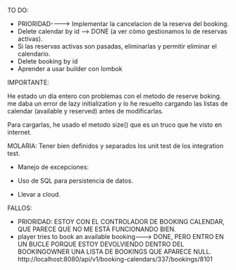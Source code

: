 TO DO:

- PRIORIDAD----> Implementar la cancelacion de la reserva del booking.
- Delete calendar by id --> DONE (a ver cómo gestionamos lo de reservas activas).
- Si las reservas activas son pasadas, eliminarlas y permitir eliminar el calendario.
- Delete booking by id
- Aprender a usar builder con lombok

IMPORTANTE:

He estado un día entero con problemas con el metodo de reserve boking. me daba un error de lazy initialization
y lo he resuelto cargando las listas de calendar (available y reserved) antes de modificarlas.

Para cargarlas, he usado el metodo size() que es un truco que he visto en internet.




MOLARIA: Tener bien definidos y separados los unit test de los integration test.

- Manejo de excepciones:

- Uso de SQL para persistencia de datos.
- Llevar a cloud.


FALLOS:

- PRIORIDAD: ESTOY CON EL CONTROLADOR DE BOOKING CALENDAR, QUE PARECE QUE NO ME ESTÁ FUNCIONANDO BIEN.
- player tries to book an available booking---> DONE, PERO ENTRO EN UN BUCLE PORQUE ESTOY DEVOLVIENDO DENTRO DEL BOOKINGOWNER UNA LISTA DE BOOKINGS QUE APARECE NULL.
  http://localhost:8080/api/v1/booking-calendars/337/bookings/8101



